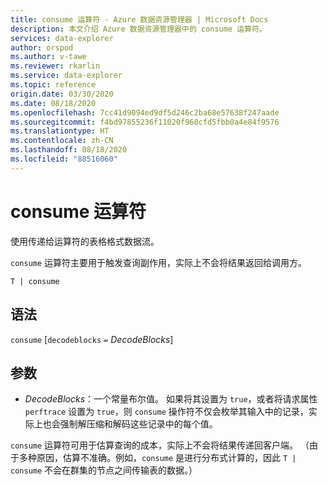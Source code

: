 ```yaml
---
title: consume 运算符 - Azure 数据资源管理器 | Microsoft Docs
description: 本文介绍 Azure 数据资源管理器中的 consume 运算符。
services: data-explorer
author: orspod
ms.author: v-tawe
ms.reviewer: rkarlin
ms.service: data-explorer
ms.topic: reference
origin.date: 03/30/2020
ms.date: 08/18/2020
ms.openlocfilehash: 7cc41d9094ed9df5d246c2ba68e57638f247aade
ms.sourcegitcommit: f4bd97855236f11020f968cfd5fbb0a4e84f9576
ms.translationtype: HT
ms.contentlocale: zh-CN
ms.lasthandoff: 08/18/2020
ms.locfileid: "88516060"
---
```

# <a name="consume-operator"></a>consume 运算符

使用传递给运算符的表格格式数据流。 

`consume` 运算符主要用于触发查询副作用，实际上不会将结果返回给调用方。

```kusto
T | consume
```

## <a name="syntax"></a>语法

`consume` [`decodeblocks` `=` *DecodeBlocks*]

## <a name="arguments"></a>参数

* *DecodeBlocks*：一个常量布尔值。 如果将其设置为 `true`，或者将请求属性 `perftrace` 设置为 `true`，则 `consume` 操作符不仅会枚举其输入中的记录，实际上也会强制解压缩和解码这些记录中的每个值。

`consume` 运算符可用于估算查询的成本，实际上不会将结果传递回客户端。
（由于多种原因，估算不准确。例如，`consume` 是进行分布式计算的，因此 `T | consume` 不会在群集的节点之间传输表的数据。）

<!--
* *WithStats*: A constant Boolean value. If set to `true` (or if the global
  property `perftrace` is set), the operator will return a single
  row with a single column called `Stats` of type `dynamic` holding the statistics
  of the data source fed to the `consume` operator.
-->
